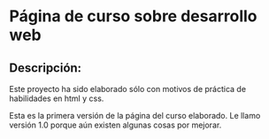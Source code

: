 # Página de curso sobre desarrollo web
## Descripción:
Este proyecto ha sido elaborado sólo con motivos de práctica de habilidades en html y css.

Esta es la primera versión de la página del curso elaborado. Le llamo versión 1.0 porque aún existen algunas cosas por mejorar.
